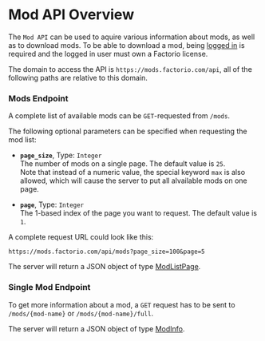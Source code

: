 # Mod API Overview

The `Mod API` can be used to aquire various information about mods, as well as to download mods.
To be able to download a mod, being [logged in](../auth-api/#login-endpoint) is required and the
logged in user must own a Factorio license.

The domain to access the API is `https://mods.factorio.com/api`, all of the following paths are
relative to this domain.

### Mods Endpoint

A complete list of available mods can be `GET`-requested from `/mods`.

The following optional parameters can be specified when requesting the mod list:

* **`page_size`**, Type: `Integer`  
The number of mods on a single page. The default value is `25`.  
Note that instead of a numeric value, the special keyword `max` is also allowed,
which will cause the server to put all alvailable mods on one page.

* **`page`**, Type: `Integer`  
The 1-based index of the page you want to request. The default value is `1`.

<!--
Is this still available? Getting no results when trying.

* **`namelist`**, Type: `String[]`  
A list of keywords to filter the results by.

Kind of, try this: https://mods.factorio.com/api/mods?namelist=boblibrary.
It seems very similar to https://mods.factorio.com/api/mods/boblibrary.
I haven't figured out how to send an array though...
This doesn't really work:
https://mods.factorio.com/api/mods?namelist=boblibrary,boblogistics

I don't really see the point if you can't send an array honestly...
-->

A complete request URL could look like this:  
```
https://mods.factorio.com/api/mods?page_size=100&page=5
```

The server will return a JSON object of type [ModListPage](modlistpage.md).

### Single Mod Endpoint
 
To get more information about a mod, a `GET` request has to be sent to `/mods/{mod-name}` or `/mods/{mod-name}/full`.

The server will return a JSON object of type [ModInfo](modinfo.md).
